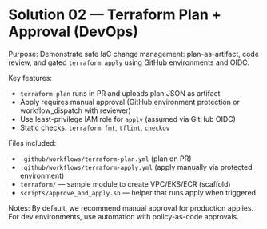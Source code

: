 # Solution 02 — Terraform Plan + Approval (DevOps)

Purpose: Demonstrate safe IaC change management: plan-as-artifact, code review, and gated `terraform apply` using GitHub environments and OIDC.

Key features:
- `terraform plan` runs in PR and uploads plan JSON as artifact
- Apply requires manual approval (GitHub environment protection or workflow_dispatch with reviewer)
- Use least-privilege IAM role for `apply` (assumed via GitHub OIDC)
- Static checks: `terraform fmt`, `tflint`, `checkov`

Files included:
- `.github/workflows/terraform-plan.yml` (plan on PR)
- `.github/workflows/terraform-apply.yml` (apply manually via protected environment)
- `terraform/` — sample module to create VPC/EKS/ECR (scaffold)
- `scripts/approve_and_apply.sh` — helper that runs apply when triggered

Notes: By default, we recommend manual approval for production applies. For dev environments, use automation with policy-as-code approvals.
